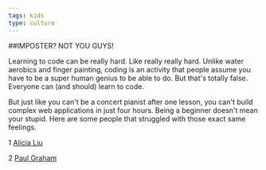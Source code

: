 ```yaml
---
tags: kids
type: culture
---
```


##IMPOSTER? NOT YOU GUYS!


Learning to code can be really hard. Like really really hard. Unlike water aerobics and finger painting, coding is an activity that people assume you have to be a super human genius to be able to do. But that's totally false. Everyone can (and should) learn to code.

But just like you can't be a concert pianist after one lesson, you can't build complex web applications in just four hours. Being a beginner doesn't mean your stupid. Here are some people that struggled with those exact same feelings.

1 [Alicia Liu]( https://medium.com/@aliciatweet/overcoming-impostor-syndrome-bdae04e46ec5)

2 [Paul Graham](http://www.paulgraham.com/hp.html)